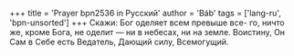 +++
title = 'Prayer bpn2536 in Русский'
author = 'Báb'
tags = ['lang-ru', 'bpn-unsorted']
+++
Скажи: Бог оделяет всем превыше все-
го, ничто же, кроме Бога, не оделит — ни в небесах, ни на земле. Воистину, Он Сам в Себе есть Ведатель, Дающий силу, Всемогущий.
